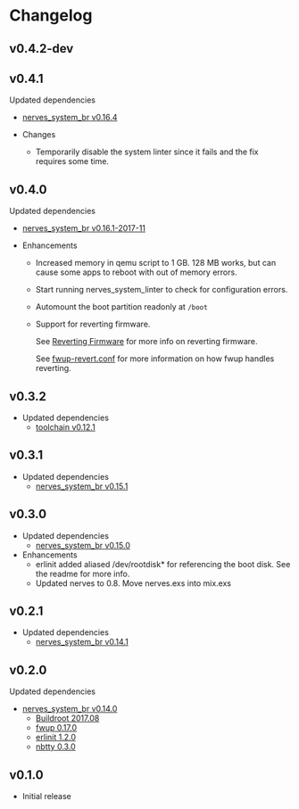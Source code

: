 # Changelog

## v0.4.2-dev

## v0.4.1

  Updated dependencies
  * [nerves_system_br v0.16.4](https://github.com/nerves-project/nerves_system_br/releases/tag/v0.16.4)

  * Changes
    * Temporarily disable the system linter since it fails and the fix requires
      some time.

## v0.4.0

  Updated dependencies
  * [nerves_system_br v0.16.1-2017-11](https://github.com/nerves-project/nerves_system_br/releases/tag/v0.16.1-2017-11)

  * Enhancements
    * Increased memory in qemu script to 1 GB. 128 MB works, but can cause some apps to
      reboot with out of memory errors.
    * Start running nerves_system_linter to check for configuration errors.
    * Automount the boot partition readonly at `/boot`
    * Support for reverting firmware.

      See [Reverting Firmware](https://hexdocs.pm/nerves_runtime/readme.html#reverting-firmware) for more info on reverting firmware.

      See [fwup-revert.conf](https://github.com/nerves-project/nerves_system_rpi/blob/master/fwup-revert.conf) for more information on how fwup handles reverting.

## v0.3.2

  * Updated dependencies
    * [toolchain v0.12.1](https://github.com/nerves-project/toolchains/releases/tag/v0.12.1)

## v0.3.1

  * Updated dependencies
    * [nerves_system_br v0.15.1](https://github.com/nerves-project/nerves_system_br/releases/tag/v0.15.1)

## v0.3.0

  * Updated dependencies
    * [nerves_system_br v0.15.0](https://github.com/nerves-project/nerves_system_br/releases/tag/v0.15.0)
  * Enhancements
    * erlinit added aliased /dev/rootdisk* for referencing the boot disk. See the readme for more info.
    * Updated nerves to 0.8. Move nerves.exs into mix.exs

## v0.2.1

  * Updated dependencies
    * [nerves_system_br v0.14.1](https://github.com/nerves-project/nerves_system_br/releases/tag/v0.14.1)

## v0.2.0

  Updated dependencies
  * [nerves_system_br v0.14.0](https://github.com/nerves-project/nerves_system_br/releases/tag/v0.14.0)
    * [Buildroot 2017.08](https://git.busybox.net/buildroot/plain/CHANGES?id=2017.08)
    * [fwup 0.17.0](https://github.com/fhunleth/fwup/releases/tag/v0.17.0)
    * [erlinit 1.2.0](https://github.com/nerves-project/erlinit/releases/tag/v1.2.0)
    * [nbtty 0.3.0](https://github.com/fhunleth/nbtty/releases/tag/v0.3.0)

## v0.1.0

  * Initial release

